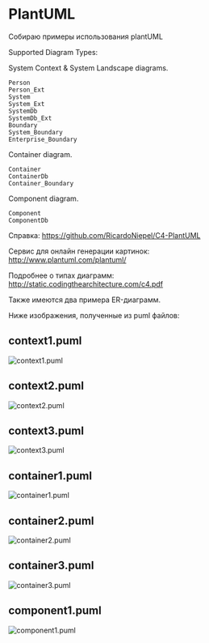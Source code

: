 # PlantUML
Собираю примеры использования plantUML

Supported Diagram Types:

System Context & System Landscape diagrams. 

    Person
    Person_Ext
    System
    System_Ext 
    SystemDb
    SystemDb_Ext
    Boundary
    System_Boundary
    Enterprise_Boundary

Container diagram.

    Container
    ContainerDb
    Container_Boundary

Component diagram.

    Component
    ComponentDb

Справка: https://github.com/RicardoNiepel/C4-PlantUML

Сервис для онлайн генерации картинок: http://www.plantuml.com/plantuml/

Подробнее о типах диаграмм: http://static.codingthearchitecture.com/c4.pdf

Также имеются два примера ER-диаграмм.

Ниже изображения, полученные из puml файлов:

## context1.puml

![context1.puml](http://www.plantuml.com/plantuml/png/TLF1Sjf03BtxArHEP8P03ptrb91mw4n8Cn2cHqQiPRp3UjTToI5Cf__UNMFJ9O6R9JtfFSblxrZGIrEPx8ksoZGvDTv0ALBpzyd4utwyrL8scuR9AsU5h8oLgoOBhT3dxbbJJMRoyEtsnQ2LrVnfKY4B-P1QFqJykuphE3uJBOPWUGZL2fxGvgom9iWrRZrMK3WFKxs5ATeTr4PbsGjvTdQe6XPNaH_1u9X1quAqtS93Lnk4uZtqI705I4cm2QWHx8D-gFlEc0DKoZLMU3ouoRAP5VArrqphQSZcw0z3zJKCJDKCRk1F1W2T_k7cA63DRHZ0F-8KIz9Bwu2jC6FSda_g6CJ1cwOzQ1kMhb2qiu0RrqXKhVsvnX6WpQ727K6DXuewsOcOzUnTXYXLf7gTNsECPyWzxa4Xbs72nm4LQlD_dTbjZ85FIxoM1BhT4GtCjVAENI4mUrSbsYq1fGsN18QoBJnM58RD--yBrrgAyyI0nlI_KOK4T0U_SBFJbgFaPkBHCge82n69EaawUgYLr7UkcVoRLb5PRoXO7bEm52oAGLhfmC2nqfvLsvFT0ir7bWsgtTeLnP5W6YBu6Q9qzdrUQQjPVBUNpO6RkdPUhhFypR85cVKpwMsvSJvv9f-ykMBYq17XYmHtjColpXVS6WCQ3gqTE6fDyESEMPBDkVljqM2XvnF3XGFVyuxXTqCSDstxehd8K5qwI_sGnqyFx3hvcUJ5yI6aPaktFnzx7VXumHjNeAla1rz6PKzu21DROUVyvxMUygPDhj8NcHRlmkvDPVu1)

## context2.puml

![context2.puml](http://www.plantuml.com/plantuml/png/VL7DRXf13Bxp52udAX7sqbDFQH27IYL28JaZxwpP7J4_AzjJoDjt5eOjKMXlC_PdVpz-54NMvDtaYmt6fOOIE-XKU_bULOp7HMkrItKIOXE3Kj25YRvwiGQvYS-MUdBLyjl3nc7Gj_MlogCeSIxjbWF-f8j-M3zHguvW-vwx7aeB6eijeuTzPFYPInn8uGd3mOQsO2UJ3R74C3D9D7hYEKml5NGZT5bwqzpy0LSan3reHr1dr1oEsGZqrycX1cXCJ45bCVqwkR3Dwil6dPo_UTq_P9sPd8j76Ua4DC9lIqUm8Hlog3O6m3ec7MHO_aWw1mmDU3mGzFZkgUWeGdQhayuyMlTNoUfX-8EC_AyTPIeb7WojhU4eSQ-mEfaEGqj0jmEZnt5rs3DwodlMr_STZrkDJ0Bet3LDamjGOhhZT4nZVkDK6OEW6M3vHshEJb_8tLprK_9lGf9X6RLxGdEuWNxCPKkXaM9sk46PUIRRTdNaJoVzp_JPyVfrSrbnRt8ChQXxpEF9kpy0)

## context3.puml

![context3.puml](http://www.plantuml.com/plantuml/png/RLBDRjiy4BphAVRJoG6-s4NHKq-9axH0uHQ6qw17OqsjB28KgN39A4RHT-_IaYN5jU63AEveVdPkEA0FiJQGamta6w-Pykm_RPM91KLle0gXuS-BXSTsljUXYhl8v9MpGH1pvUh5HYlqXVkXgI6pkFjqlJPemzFtrQ963kJbrVOkpR-5UIDSMROcpyxELEJWQlB_GtxNF-RoV0kd2t0b_DB5dWB3IjSwK37FhxBiOT2wNRfe2_I7cVeWqBFX_0f-Po2_4o7ZX0iUoRzgHN2x5ok9-PxGCBJYSfH0zYLghucFp22_nuEugcSatcL0aG0Vha-7_lRemnZNyl0bXk1W5m_GYaZHwApHbk1L8uIAeEsafqIXfHsB_dF6CffIcrh4ojU_38S9vOQuSPRrpX2KpaFZdI9cRVU0jW2kTDEaWoid6Vk2_D7TdophcGA-OUtaWp-F3tbA3OsA1WCn6AVGWCp0B94yFC7outBqUNNaGYKUKVvGUbd-DScxDBtqg6tmHB36GvAVg0VYtUbM6F-TJ3hMdILYK9uA7I2L3vfk8gKAEwhGb1UxCn8rZbEAtyWp7M0jfpEJhVEcaANGc9gIAUvoHVMC-xuJ6pBRpQJCNSjk-PdX9H87xMpQVPxY94DDvInTmaqBjJOeBllT9CfJFo2cRVRmhj1JtCeveOrDXmHj1LfZaZ059ju9wbsl7cLHV04Ut0bx_ww8VP1VHTiagGgzn9DMNu-m2ULGi7iojCTmliwnjoFlQgZbj2LFJ5r0b_49lCA3i0z1Zt2vkn6xiJP_0G00)

## container1.puml
![container1.puml](http://www.plantuml.com/plantuml/png/bLJ1Rjj64BthAwRkHG5e2mLwwYcsRA09B9SrdJOtORWSKOiiTucTeHIZwBztbgP9KGwGvgPzcddlxPjPlcV1A5tZ5ZzPRrnNKHSTx4LQ_csrYdYyggtikx9ZYYPu8IzN9ZIhHsimLk71KajkjVxrCdVevTFcVjKW2qM5jckjH-ifNhL9O25M7C68GcMnZjZ0BaJueDJHay0D-Y_Mrr0yAqspMEGKEVYbwLX2Gp63zVZhuXfUOGWxa3r1gTqP7DKoj7qZkXu3D2PqNlZYtMBnGhszKQ32-BmqloZNkO6BT_3F0W0clyiZbLjiMot-cqguRbkd8OWD_aAXZtZ038es9lERlzO9koLd3sgZjyQYjGQ6405zrSEZRlbwyVnQJSwLkKMbA_HlHvSvrfJKNrKB4sqh6LpxkdCO4vp7SB0LCQ1ptrRPTTuaw-YiF8C4JR8Fak5WCRNO27fVA6CuCiKtZffGMaT379jq63sjVyxWCpQeISozWBED5Qg0kv99T6R_snk_CVTY02ewM4FdzcxBPOM29JAbCGm_avlYptkOdIL4OaZh3P5gon9HfS5wtSgcdsu6UsHrZPtimKIgo8j5nrbQAc865seza9YhDp6LQBwGhpGdc_Or__3jjRaDMXQdlbbktyadHQB4AltlkDftNsL93LgtvHvGkhlBZPw7PvNudpHwsrEZWuqrCN3O2TnzDNlqDS5BfzAUS0uE9bRbzBk83PszsvDeqRdNIHi5nbkS90nOXawcCMVZSyr08dh6_hvJo8j7SYUVXEbXVcBYfFtxqrDUQE6yZblyRisms1FT8BTz85llop1z1dgwwP4FJ3qu6_ieYFpiJGOVYpyULgVYa-GFTcvlj7eoDgtydEMHi6BOnT3qNvrZj48C4XBpG7nxirRAaVCaZxCrAfIMWIuJsdDCHcORT-vXtjUnRi0aNsoUSYMQfJnhd-_T54pVlnhI-Rov7yDvhwrTu_u3)

## container2.puml
![container2.puml](http://www.plantuml.com/plantuml/png/bPJFSi8s4CRlVeejlIGp199CJpq5I6RQ32G4aycHMSiBraIMDFe39Ps-UoKxE2BreU60hMNr_RvTQRcp3etpjO11mNS5odSjs23xXKicV4dU2AYSq_RtyTZWORJZhlA5jsIOaewa6p5LZrUSeIdL4oTDOZpxxMefKBhNnNnSetLaGcWp2_d89PcH3hGii-zSQZHOmy6WVkEbg-3s-Zg9r_ZNWgp57UNyWveVioKPg-G5yzQfcimGPjtRO0AdyE0oo_9Z8DURgVAoH7EyO3SXvPGDVygjCZKwhkJW4lxECWYVpk85QfrcJxGMdBNP8Vw8UxJCSEs6C94xBz34y4G8TR2T2GjEXHfay0-k8cv06xNbWeAxSrnNpiQIsND6AJjlGoVk479jkDp1L2aNW-kAG2ik7QWj86DaBOJQEXl0qrA_a-ksmPjmf47hizqmzJPAhx0ek5kyD1Y3qcfbN2CUqhcC9DgJTFQ_kePYRl2PbBGwnTAQLhuunkVC43go8ADNmIsLKAB3XjQ9WVP6AqizGFGbTmbi4jSfQFRhUFJqi8wlIwFsl0mmPNOekMrwStK88OWo3McBZ8lmsiEwBxuEh2pIixf7XmNQXlTia0c2criMLxbJXcpleVJfTnL7GDgvbB0uvY_pH1nFpVkW4lPaR11lBeKGNmVMDHLBg1JxIMy39UbiN4NumvvaicozfFK15igxpvi2ha875UufV6bDaih0-oVBLYIIgMxdxpMw2Sy_rkjb7j9YqcRL3cVFoBpgK1prDnbY_RieXlOesH0Uy-UdyPdml6SCMnyvoT9s1QYeyaP5hjWxkR2xSTMpEPsjLYJnvXkpYMYZqwEINBMklUqfylRFw7uw-opXV9fxHl1_caXbseduaKIZqKFlGhsbjEXljFJcTJjQLhidc-Dni-gZdIc5nBlWszVYNm00)

## container3.puml
![container3.puml](http://www.plantuml.com/plantuml/png/ZLHHR-Cs37xFh-3ob09USjVkLc1FbxRRtGxjeMlItMCWMwoZJXOzYQuR3FllewpMJjm1kPVO5Z-HtqT-pCV0odDJMPWo5bls9iVm6AQJ7umhRAEnyHQsp7NuPR7mgfsNXhTDtWJq1Jb6n_E2giMTAPJNzDLWZNPn-TEFjrOvlh-vNbGgC7evsbmANXc7VbvBlSda5dqWj_drcMVAaTjLr8HDJ9p1TFbw0FToC3rv0SzKMNei5QFkaVt96AehuqnWhzYGw-47fwzN9gkTiAms5zGuhVnkLhpFzXiobuwS_3C10EX-UYcp5lEDgcj1VyCSbdLjJT6bdihH5_MaCbZLthWIRlwyp61DbOJXVFuSuqjhgGqGgGLWWYU3BTH8jSKCKkKCNjgS0Jx9GmuUAPTVv68E3vugu2s2fK9PY8Gpq4Pc95_AQVXz3G4BfYZoaFbLFlDeDpeN7dTeEyvowKgnobN0IEzcj_hZ6ZxCFoIsAqc3OSmlFQ72AXSLMrFBYR9_XJ7VNEaomZyP_jpauB6c5nLlgCqUZCNGJKJA_YOVaEOpZP_BzTdf7fs0oXTRC4xZCuR_a-ae_6tbmbSIEPr0wEvs4icLT7K1f_FJVP6fiNUhrMB9ylA0g0FCSaib26qE9rrpkKNay9P-Ksl5dTlkqzkh5-0yeW9PZ4wPze00jQTET9QIZleKgxtw0CY1Wb1iKJSMDSYmJEJmRs_Yk53S6auKrkbD47lXjCGIJLKEWr5caDY5F3jr4_77cnKTZ2yx5AAMp-lrxKhmWXxlwH7uQ5UFNkdkzE4z6okTHjSrhFKcjfOfNfNHBxvSNLnctG3XxEpTpwdsaEV0TKEkCIpPQH-nRwJMU8pJP2h8ncAUuVJytVlp5zgR-zuUnuWBIXrZFwGRyV_MYn_Zae0ZxVfUEKFMmN6Va7j3Wt4FvAjkhCFEfAfZ4_If1dSAz313JWr3tUJM552GnhGVXiaRF98rsJebxPUf2SQLST4xSlso7wQAMg_LRdFN_sCEhPRGHtIwgUn_)

## component1.puml
![component1.puml](http://www.plantuml.com/plantuml/png/fPHFRnez4CRlV8fvERmY4WcNddeAa5PDrAG8aggtQDOUTjtwpygUXQAgtxssOMD2eYfI3n5U-_7CRvzdifU1qNDdzE0_PONk97LUGyFSXlUJYSVjHQsuwQeka1VECbc-4CvCbagWb-vEKKjwCdztlj1e-U7syyHWOF9nwt7kJEjikj6c1WDMh0cUTa4gh3qQM3iFrx6qjyGmG_j3sHfMkrZ6m3bC5zSmRLiT6x9oTZ2OHmnKblmej3Y6uIhADS42QpeM3kFHTznW45wr36Xb_AixZJwTBBpRA4a1K6lWXa3r0DK1ODrPaUgWLhm3TY2wmCwG3x1HcEue3rkgeF9k6yXV3C-Eq4mYktMLqXagjVo61hsopxk3LaOnIGXT5OZ1yJ_GcDol_v6qKOAUOLrL8rd5_bV8M66WnB8aZVlAq6_3IZHaC9sks7aAaE87JxKAxBCw4iROJ5wFeS7Ga0Ji8eVbGm0WFCdqY3gC0OMW442xEZuGYyIrp_ZnmqyUcIeamp2MzMZeP0mAISxBhRD98cxq1Xtp05Qku-9GRkuwot4LyMt0R6NXA0Ozpg9Eej-Di5MnwSdm3S_Wrm00oX2FWgfjeei_SOWXLV9EQyfJTljr3aiANBRJxbHhjzrx6bAKgKJaZylNimzx3yvEEfUN6auFIrXrnaJwjs2K8IoZj5NS04A8LPpV7NnMFfCycVW2993eV1pBPCDXMKvpTArFxp4ZV3Rz9qFjqo2Ip8v4-JxKCOW6zmyjXh1rNfRSZZ7o2ArHeAI_319yp8fNeAQmlmpE7d8mVOsJ85Bdt7f9-X3_aGCFWP93_Na9gU2z49Nhiih_aIZXVzZ6BG9sYUxcQZO_kd1KAoxxWkaR4p_0d-xl5wie_ZqO96t-I6RC8hjPVRdhTKLKM5yNPgLvGpNpXcANP6Ldz1y0)

